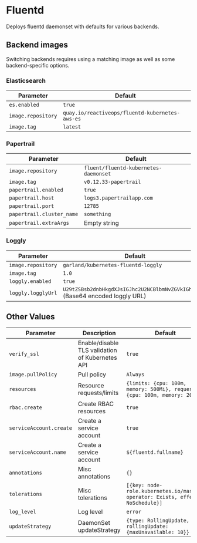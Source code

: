 # Fluentd

Deploys fluentd daemonset with defaults for various backends.

## Backend images

Switching backends requires using a matching image as well as some backend-specific options.

### Elasticsearch

| Parameter | Default |
| --------- | ------- |
| `es.enabled` |  `true` |
| `image.repository` | `quay.io/reactiveops/fluentd-kubernetes-aws-es` |
| `image.tag` | `latest` |

### Papertrail

| Parameter | Default |
| --------- | ------- |
| `image.repository` | `fluent/fluentd-kubernetes-daemonset` |
| `image.tag` | `v0.12.33-papertrail` |
| `papertrail.enabled` | `true` |
| `papertrail.host` | `logs3.papertrailapp.com` |
| `papertrail.port` | `12785` |
| `papertrail.cluster_name` | `something` |
| `papertrail.extraArgs` | Empty string |

### Loggly

| Parameter | Default |
| --------- | ------- |
| `image.repository` | `garland/kubernetes-fluentd-loggly` |
| `image.tag` | `1.0` |
| `loggly.enabled` | `true` |
| `loggly.logglyUrl` | `U29tZSBsb2dnbHkgdXJsIGJhc2U2NCBlbmNvZGVkIGhlcmU=` (Base64 encoded loggly URL) |

## Other Values

| Parameter | Description | Default |
| --------- | ----------- | ------- |
| `verify_ssl` | Enable/disable TLS validation of Kubernetes API | `true` |
| `image.pullPolicy` | Pull policy | `Always` |
| `resources` | Resource requests/limits | `{limits: {cpu: 100m, memory: 500Mi}, requests: {cpu: 100m, memory: 200Mi}` |
| `rbac.create` | Create RBAC resources | `true` |
| `serviceAccount.create` | Create a service account | `true` |
| `serviceAccount.name` | Create a service account | `${fluentd.fullname}` |
| `annotations` | Misc annotations | `{}` |
| `tolerations` | Misc tolerations | `[{key: node-role.kubernetes.io/master, operator: Exists, effect: NoSchedule}]` |
| `log_level` | Log level | `error` |
| `updateStrategy` | DaemonSet updateStrategy | `{type: RollingUpdate, rollingUpdate: {maxUnavailable: 10}}` |

